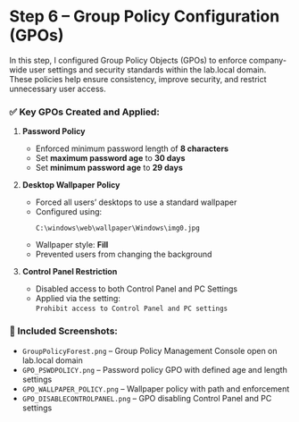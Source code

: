 # Step 6 – Group Policy Configuration (GPOs)

In this step, I configured Group Policy Objects (GPOs) to enforce company-wide user settings and security standards within the lab.local domain. These policies help ensure consistency, improve security, and restrict unnecessary user access.

### ✅ Key GPOs Created and Applied:

1. **Password Policy**
   - Enforced minimum password length of **8 characters**
   - Set **maximum password age** to **30 days**
   - Set **minimum password age** to **29 days**

2. **Desktop Wallpaper Policy**
   - Forced all users’ desktops to use a standard wallpaper
   - Configured using:
     ```
     C:\windows\web\wallpaper\Windows\img0.jpg
     ```
   - Wallpaper style: **Fill**
   - Prevented users from changing the background

3. **Control Panel Restriction**
   - Disabled access to both Control Panel and PC Settings
   - Applied via the setting:  
     `Prohibit access to Control Panel and PC settings`

### 📸 Included Screenshots:
- `GroupPolicyForest.png` – Group Policy Management Console open on lab.local domain
- `GPO_PSWDPOLICY.png` – Password policy GPO with defined age and length settings
- `GPO_WALLPAPER_POLICY.png` – Wallpaper policy with path and enforcement
- `GPO_DISABLECONTROLPANEL.png` – GPO disabling Control Panel and PC settings

